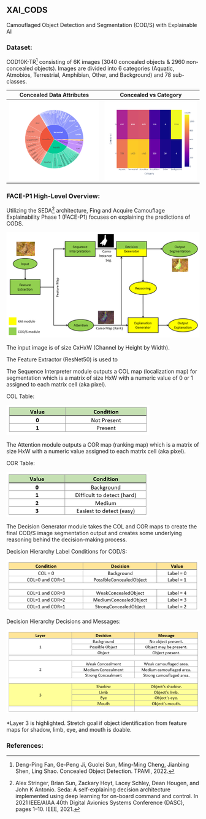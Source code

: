 ## XAI_CODS
Camouflaged Object Detection and Segmentation (COD/S) with Explainable AI 

### Dataset: 
  COD10K-TR[^1] consisting of 6K images (3040 concealed objects & 2960 non-concealed objects).
  Images are divided into 6 categories (Aquatic, Atmobios, Terrestrial, Amphibian, Other, and Background) and 78 sub-classes.
  
  Concealed Data Attributes     |  Concealed vs Category
  :------------------:|:---------------------------------:
  ![Data-Attributes_Plot](dataset_attributes_plot.png) |  ![Category_vs_Concealed_heatmap](Category_vs_Concealed_heatmap.png)
 
 
### FACE-P1 High-Level Overview:
  Utilizing the SEDA[^2] architecture, Fing and Acquire Camouflage Explainability Phase 1 (FACE-P1) focuses on explaining the predictions of CODS.
  
 ![FACE-P1_Overview](image.png)

The input image is of size CxHxW (Channel by Height by Width).

The Feature Extractor (ResNet50) is used to 

The Sequence Interpreter module outputs a COL map (localization map) for segmentation which is a matrix of size HxW with a numeric value of 0 or 1 assigned to each matrix cell (aka pixel).

COL Table:

![COL_Table](COL_Table.png)


The Attention module outputs a COR map (ranking map) which is a matrix of size HxW with a numeric value assigned to each matrix cell (aka pixel).

COR Table:

![COR_Table](COR_Table.png)


The Decision Generator module takes the COL and COR maps to create the final COD/S image segmentation output and creates some underlying reasoning behind the decision-making process.

Decision Hierarchy Label Conditions for COD/S:

![Decision_Hierarchy_Label_Conditions](Decision_Hierarchy_Label_Conditions_for_CODS.png)


Decision Hierarchy Decisions and Messages:

![Decision_Hierarchy_Decisions_and_Messages](Decision_Hierarchy_Decisions_and_Messages.png)

*Layer 3 is highlighted. Stretch goal if object identification from feature maps for shadow, limb, eye, and mouth is doable.



### References:
[^1]: Deng-Ping Fan, Ge-Peng Ji, Guolei Sun, Ming-Ming Cheng, Jianbing Shen, Ling Shao. Concealed Object Detection. TPAMI, 2022.

[^2]: Alex Stringer, Brian Sun, Zackary Hoyt, Lacey Schley, Dean Hougen, and John K Antonio. Seda: A self-explaining decision architecture implemented using deep learning for on-board command and control. In 2021 IEEE/AIAA 40th Digital Avionics Systems Conference (DASC), pages 1–10. IEEE, 2021.

